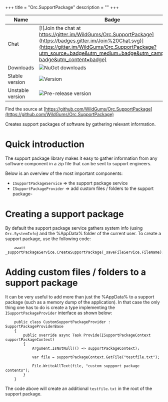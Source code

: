 +++
title = "Orc.SupportPackage" 
description = ""
+++

Name|Badge
---|---
Chat|[![Join the chat at https://gitter.im/WildGums/Orc.SupportPackage](https://badges.gitter.im/Join%20Chat.svg)](https://gitter.im/WildGums/Orc.SupportPackage?utm_source=badge&utm_medium=badge&utm_campaign=pr-badge&utm_content=badge)
Downloads|![NuGet downloads](https://img.shields.io/nuget/dt/orc.supportpackage.svg)
Stable version|![Version](https://img.shields.io/nuget/v/orc.supportpackage.svg)
Unstable version|![Pre-release version](https://img.shields.io/nuget/vpre/orc.supportpackage.svg)

Find the source at [https://github.com/WildGums/Orc.SupportPackage](https://github.com/WildGums/Orc.SupportPackage)

Creates support packages of software by gathering relevant information.

# Quick introduction

The support package library makes it easy to gather information from any software component in a zip file that can be sent to support engineers.

Below is an overview of the most important components:

- `ISupportPackageService` => the support package service
- `ISupportPackageProvider` => add custom files / folders to the support package- 

# Creating a support package

By default the support package service gathers system info (using `Orc.SystemInfo`) and the %AppData% folder of the current user. To create a support package, use the following code:

```
	await _supportPackageService.CreateSupportPackage(_saveFileService.FileName);
```

# Adding custom files / folders to a support package

It can be very useful to add more than just the %AppData% to a support package (such as a memory dump of the application). In that case the only thing one has to do is create a type implementing the `ISupportPackageProvider` interface as shown below:

```
    public class CustomSupportPackageProvider : SupportPackageProviderBase
    {
        public override async Task Provide(ISupportPackageContext supportPackageContext)
        {
            Argument.IsNotNull(() => supportPackageContext);

            var file = supportPackageContext.GetFile("testfile.txt");
            
            File.WriteAllText(file, "custom suppport package contents");
        }
    }
```

The code above will create an additional `testfile.txt` in the root of the support package.
